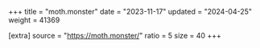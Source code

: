 +++
title = "moth.monster"
date = "2023-11-17"
updated = "2024-04-25"
weight = 41369

[extra]
source = "https://moth.monster/"
ratio = 5
size = 40
+++
